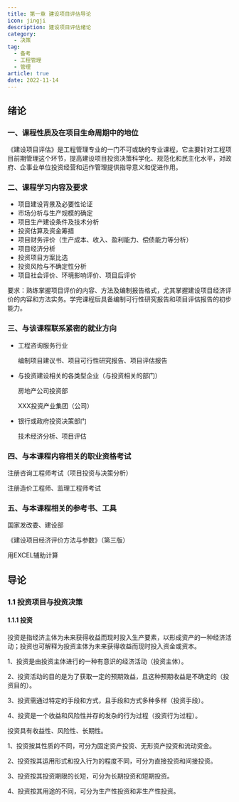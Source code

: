 ```yaml
---
title: 第一章 建设项目评估导论
icon: jingji
description: 建设项目评估绪论
category:
  - 决策
tag:
  - 备考
  - 工程管理
  - 管理
article: true
date: 2022-11-14
---
```


## 绪论

### 一、课程性质及在项目生命周期中的地位
    
《建设项目评估》是工程管理专业的一门不可或缺的专业课程，它主要针对工程项目前期管理这个环节，提高建设项目投资决策科学化、规范化和民主化水平，对政府、企事业单位投资经营和运作管理提供指导意义和促进作用。

### 二、课程学习内容及要求
+ 项目建设背景及必要性论证
+ 市场分析与生产规模的确定
+ 项目生产建设条件及技术分析
+ 投资估算及资金筹措
+ 项目财务评价（生产成本、收入、盈利能力、偿债能力等分析）
+ 项目经济分析
+ 投资项目方案比选
+ 投资风险与不确定性分析
+ 项目社会评价、环境影响评价、项目后评价

要求：熟练掌握项目评价的内容、方法及编制报告格式，尤其掌握建设项目经济评价的内容和方法实务。学完课程后具备编制可行性研究报告和项目评估报告的初步能力。

### 三、与该课程联系紧密的就业方向

+ 工程咨询服务行业

    编制项目建议书、项目可行性研究报告、项目评估报告

+ 与投资建设相关的各类型企业（与投资相关的部门）

    房地产公司投资部

    XXX投资产业集团（公司）

+ 银行或政府投资决策部门

    技术经济分析、项目评估

### 四、与本课程内容相关的职业资格考试
   
注册咨询工程师考试（项目投资与决策分析）

注册造价工程师、监理工程师考试 

### 五、与本课程相关的参考书、工具

国家发改委、建设部

《建设项目经济评价方法与参数》（第三版）

用EXCEL辅助计算 

 ## 导论

 ### 1.1 投资项目与投资决策

 #### 1.1.1 投资

投资是指经济主体为未来获得收益而现时投入生产要素，以形成资产的一种经济活动；投资也可解释为投资主体为未来获得收益而现时投入资金或资本。

1、投资是由投资主体进行的一种有意识的经济活动（投资主体）。

2、投资活动的目的是为了获取一定的预期效益，且这种预期收益是不确定的（投资目的）。

3、投资需通过特定的手段和方式，且手段和方式多种多样（投资手段）。

4、投资是一个收益和风险性并存的发杂的行为过程（投资行为过程）。

投资具有收益性、风险性、长期性。

1、投资按其性质的不同，可分为固定资产投资、无形资产投资和流动资金。

2、投资按其运用形式和投入行为的程度不同，可分为直接投资和间接投资。

3、投资按其投资期限的长短，可分为长期投资和短期投资。

4、投资按其用途的不同，可分为生产性投资和非生产性投资。
















    
    



